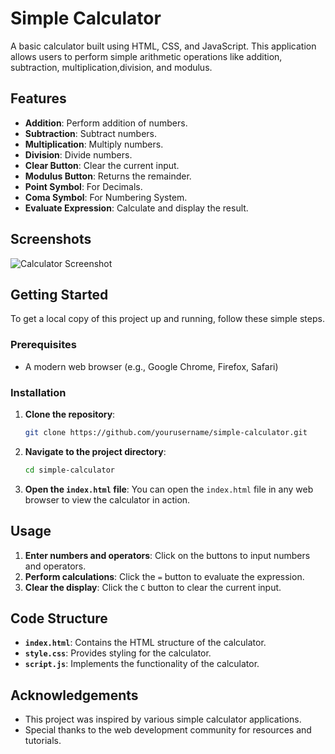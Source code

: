 # Simple Calculator
A basic calculator built using HTML, CSS, and JavaScript. This application allows users to perform simple arithmetic operations like addition, subtraction, multiplication,division, and modulus.

## Features
- **Addition**: Perform addition of numbers.
- **Subtraction**: Subtract numbers.
- **Multiplication**: Multiply numbers.
- **Division**: Divide numbers.
- **Clear Button**: Clear the current input.
- **Modulus Button**: Returns the remainder.
- **Point Symbol**: For Decimals.
- **Coma Symbol**: For Numbering System.
- **Evaluate Expression**: Calculate and display the result.

## Screenshots
![Calculator Screenshot]()

## Getting Started
To get a local copy of this project up and running, follow these simple steps.
### Prerequisites
- A modern web browser (e.g., Google Chrome, Firefox, Safari)
### Installation
1. **Clone the repository**:
    ```bash
    git clone https://github.com/yourusername/simple-calculator.git
    ```
2. **Navigate to the project directory**:
    ```bash
    cd simple-calculator
    ```
3. **Open the `index.html` file**:
    You can open the `index.html` file in any web browser to view the calculator in action.
   
## Usage
1. **Enter numbers and operators**: Click on the buttons to input numbers and operators.
2. **Perform calculations**: Click the `=` button to evaluate the expression.
3. **Clear the display**: Click the `C` button to clear the current input.

## Code Structure
- **`index.html`**: Contains the HTML structure of the calculator.
- **`style.css`**: Provides styling for the calculator.
- **`script.js`**: Implements the functionality of the calculator.

## Acknowledgements
- This project was inspired by various simple calculator applications.
- Special thanks to the web development community for resources and tutorials.


